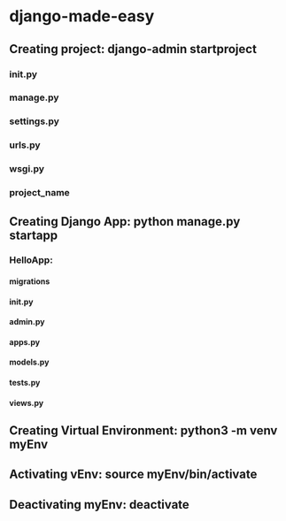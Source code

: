 # django-made-easy

## Creating project: django-admin startproject <name of the project>
  
  ### __init__.py
  ### manage.py
  ### settings.py
  ### urls.py
  ### wsgi.py
  ### project_name
  
## Creating Django App: python manage.py startapp <name of the app>
  ### HelloApp:
  #### migrations
  #### __init__.py
  #### admin.py
  #### apps.py
  #### models.py
  #### tests.py
  #### views.py
  
## Creating Virtual Environment: python3 -m  venv myEnv

## Activating vEnv: source myEnv/bin/activate

## Deactivating myEnv: deactivate
